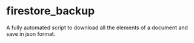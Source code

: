 # firestore_backup
 A fully automated script to download all the elements of a document and save in json format.
